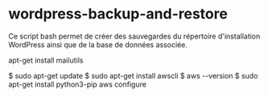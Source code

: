 # wordpress-backup-and-restore
Ce script bash permet de créer des sauvegardes du répertoire d'installation WordPress ainsi que de la base de données associée.

apt-get install mailutils

$ sudo apt-get update
$ sudo apt-get install awscli
$ aws --version
$ sudo apt-get install python3-pip
aws configure
